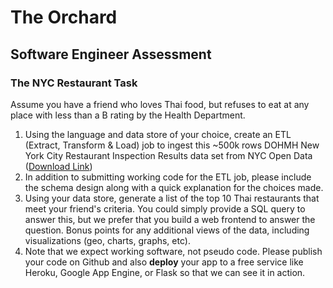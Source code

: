 # The Orchard
## Software Engineer Assessment
### The NYC Restaurant Task

Assume you have a friend who loves Thai food, but refuses to eat at any place with less than a B rating by the Health Department.

1. Using the language and data store of your choice, create an ETL (Extract, Transform & Load) job to ingest this ~500k rows DOHMH New York City Restaurant Inspection Results data set from NYC Open Data ([Download Link](https://nycopendata.socrata.com/api/views/xx67-kt59/rows.csv?accessType=DOWNLOAD))
2. In addition to submitting working code for the ETL job, please include the schema design along with a quick explanation for the choices made.
3. Using your data store, generate a list of the top 10 Thai restaurants that meet your friend's criteria. You could simply provide a SQL query to answer this, but we prefer that you build a web frontend to answer the question. Bonus points for any additional views of the data, including visualizations (geo, charts, graphs, etc).
4. Note that we expect working software, not pseudo code. Please publish your code on Github and also **deploy** your app to a free service like Heroku, Google App Engine, or Flask so that we can see it in action.
